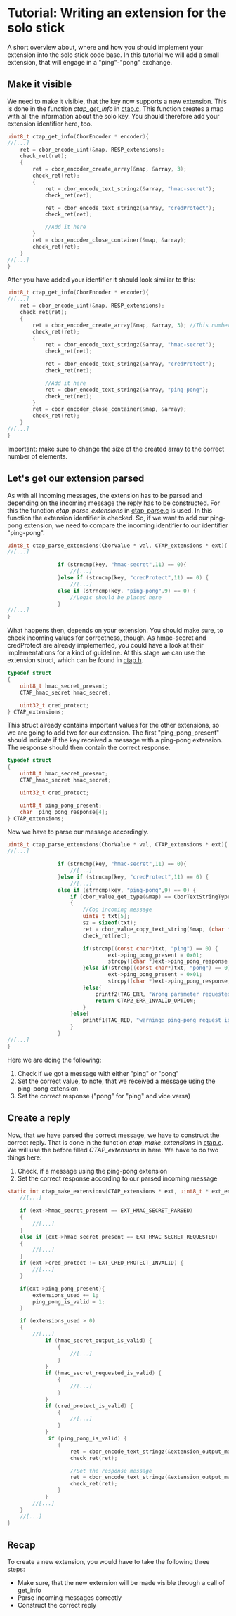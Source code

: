 # Tutorial: Writing an extension for the solo stick
A short overview about, where and how you should implement your extension into the solo stick code base. In this tutorial we will add a small extension, that will engage in a "ping"-"pong" exchange.

## Make it visible
We need to make it visible, that the key now supports a new extension.
This is done in the function _ctap_get_info_ in [ctap.c](https://github.com/solokeys/solo/blob/master/fido2/ctap.c). This function creates a map with all the information about the solo key. You should therefore add your extension identifier here, too.
```c
uint8_t ctap_get_info(CborEncoder * encoder){
//[...]
    ret = cbor_encode_uint(&map, RESP_extensions);
    check_ret(ret);
    {
        ret = cbor_encoder_create_array(&map, &array, 3);
        check_ret(ret);
        {
            ret = cbor_encode_text_stringz(&array, "hmac-secret");
            check_ret(ret);

            ret = cbor_encode_text_stringz(&array, "credProtect");
            check_ret(ret);

            //Add it here
        }
        ret = cbor_encoder_close_container(&map, &array);
        check_ret(ret);
    }
//[...]
}
```
After you have added your identifier it should look similiar to this:
```c
uint8_t ctap_get_info(CborEncoder * encoder){
//[...]
    ret = cbor_encode_uint(&map, RESP_extensions);
    check_ret(ret);
    {
        ret = cbor_encoder_create_array(&map, &array, 3); //This number should reflect the number of supported extensions
        check_ret(ret);
        {
            ret = cbor_encode_text_stringz(&array, "hmac-secret");
            check_ret(ret);

            ret = cbor_encode_text_stringz(&array, "credProtect");
            check_ret(ret);

            //Add it here
            ret = cbor_encode_text_stringz(&array, "ping-pong");
            check_ret(ret);
        }
        ret = cbor_encoder_close_container(&map, &array);
        check_ret(ret);
    }
//[...]
}

```
Important: make sure to change the size of the created array to the correct number of elements.

## Let's get our extension parsed
As with all incoming messages, the extension has to be parsed and depending on the incoming message the reply has to be constructed. For this the function _ctap_parse_extensions_ in [ctap_parse.c](https://github.com/solokeys/solo/blob/master/fido2/ctap_parse.c) is used.
In this function the extension identifier is checked. So, if we want to add our ping-pong extension, we need to compare the incoming identifier to our identifier "ping-pong".
```c
uint8_t ctap_parse_extensions(CborValue * val, CTAP_extensions * ext){
//[...]

                if (strncmp(key, "hmac-secret",11) == 0){
                    //[...]
                }else if (strncmp(key, "credProtect",11) == 0) {
                    //[...]
                else if (strncmp(key, "ping-pong",9) == 0) {
                    //Logic should be placed here
                }
//[...]
}
```
What happens then, depends on your extension. You should make sure, to check incoming values for correctness, though. As hmac-secret and credProtect are already implemented, you could have a look at their implementations for a kind of guideline.
At this stage we can use the extension struct, which can be found in [ctap.h](https://github.com/solokeys/solo/blob/master/fido2/ctap.h). 
```c
typedef struct
{
    uint8_t hmac_secret_present;
    CTAP_hmac_secret hmac_secret;

    uint32_t cred_protect;
} CTAP_extensions;
```
This struct already contains important values for the other extensions, so we are going to add two for our extension. The first "ping_pong_present" should indicate if the key received a message with a ping-pong extension. The response should then contain the correct response.
```c
typedef struct
{
    uint8_t hmac_secret_present;
    CTAP_hmac_secret hmac_secret;

    uint32_t cred_protect;

    uint8_t ping_pong_present;
    char  ping_pong_response[4];
} CTAP_extensions;
```
Now we have to parse our message accordingly.
```c
uint8_t ctap_parse_extensions(CborValue * val, CTAP_extensions * ext){
//[...]

                if (strncmp(key, "hmac-secret",11) == 0){
                    //[...]
                }else if (strncmp(key, "credProtect",11) == 0) {
                    //[...]
                else if (strncmp(key, "ping-pong",9) == 0) {
                    if (cbor_value_get_type(&map) == CborTextStringType)
                    {   
                        //Cop incoming message
                        uint8_t txt[5];
                        sz = sizeof(txt);
                        ret = cbor_value_copy_text_string(&map, (char *)txt, &sz, NULL);
                        check_ret(ret);

                        if(strcmp((const char*)txt, "ping") == 0) {
                                ext->ping_pong_present = 0x01;
                                strcpy((char *)ext->ping_pong_response, "pong");
                        }else if(strcmp((const char*)txt, "pong") == 0) {
                                ext->ping_pong_present = 0x01;
                                strcpy((char *)ext->ping_pong_response, "ping");
                        }else{
                            printf2(TAG_ERR, "Wrong parameter requested. Got %s.\r\n", txt);
                            return CTAP2_ERR_INVALID_OPTION;
                        }
                    }else{
                        printf1(TAG_RED, "warning: ping-pong request ignored for being wrong type\r\n");
                    }
                }
//[...]
}
```
Here we are doing the following:
1. Check if we got a message with either "ping" or "pong" 
2. Set the correct value, to note, that we received a message using the ping-pong extension
3. Set the correct response ("pong" for "ping" and vice versa)


## Create a reply
Now, that we have parsed the correct message, we have to construct the correct reply. That is done in the function _ctap_make_extensions_ in [ctap.c](https://github.com/solokeys/solo/blob/master/fido2/ctap.c). We will use the before filled _CTAP_extensions_ in here.
We have to do two things here: 
1. Check, if a message using the ping-pong extension
2. Set the correct response according to our parsed incoming message
```c
static int ctap_make_extensions(CTAP_extensions * ext, uint8_t * ext_encoder_buf, unsigned int * ext_encoder_buf_size){
    //[...]
   
    if (ext->hmac_secret_present == EXT_HMAC_SECRET_PARSED)
    {
        //[...]
    }
    else if (ext->hmac_secret_present == EXT_HMAC_SECRET_REQUESTED)
    {
        //[...]
    }
    if (ext->cred_protect != EXT_CRED_PROTECT_INVALID) {
        //[...]
    }

    if(ext->ping_pong_present){
        extensions_used += 1;
        ping_pong_is_valid = 1;
    }

    if (extensions_used > 0)
    {
        //[...]
            if (hmac_secret_output_is_valid) {
                {
                    //[...]
                }
            }
            if (hmac_secret_requested_is_valid) {
                {   
                    //[...]
                }
            }
            if (cred_protect_is_valid) {
                {   
                    //[...]
                }
            }
             if (ping_pong_is_valid) {
                {   
                    ret = cbor_encode_text_stringz(&extension_output_map, "ping-pong");
                    check_ret(ret);

                    //Set the response message
                    ret = cbor_encode_text_stringz(&extension_output_map, (const char*)ext->ping_pong_response);
                    check_ret(ret);
                }
            }
        //[...]
    }
    //[...]
}
```

## Recap
To create a new extension, you would have to take the following three steps:
- Make sure, that the new extension will be made visible through a call of get_info
- Parse incoming messages correctly
- Construct the correct reply